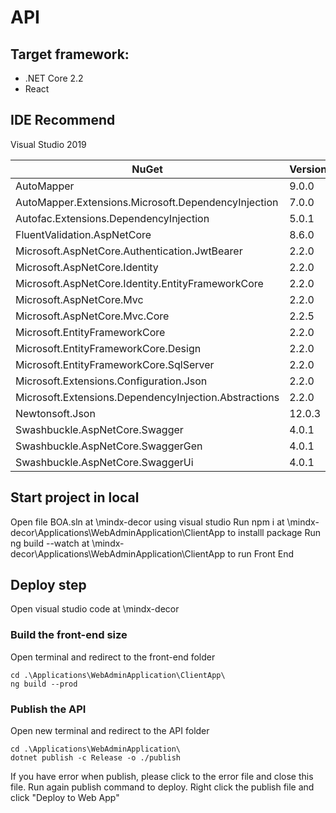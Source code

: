 # API

## Target framework:

- .NET Core 2.2 
- React


## IDE Recommend

Visual Studio 2019

| NuGet                                                 | Version |
| ----------------------------------------------------- | ------- |
| AutoMapper                                            | 9.0.0   |
| AutoMapper.Extensions.Microsoft.DependencyInjection   | 7.0.0   |
| Autofac.Extensions.DependencyInjection                | 5.0.1   |
| FluentValidation.AspNetCore                           | 8.6.0   |
| Microsoft.AspNetCore.Authentication.JwtBearer         | 2.2.0   |
| Microsoft.AspNetCore.Identity                         | 2.2.0   |
| Microsoft.AspNetCore.Identity.EntityFrameworkCore     | 2.2.0   |
| Microsoft.AspNetCore.Mvc                              | 2.2.0   |
| Microsoft.AspNetCore.Mvc.Core                         | 2.2.5   |
| Microsoft.EntityFrameworkCore                         | 2.2.0   |
| Microsoft.EntityFrameworkCore.Design                  | 2.2.0   |
| Microsoft.EntityFrameworkCore.SqlServer               | 2.2.0   |
| Microsoft.Extensions.Configuration.Json               | 2.2.0   |
| Microsoft.Extensions.DependencyInjection.Abstractions | 2.2.0   |
| Newtonsoft.Json                                       | 12.0.3  |
| Swashbuckle.AspNetCore.Swagger                        | 4.0.1   |
| Swashbuckle.AspNetCore.SwaggerGen                     | 4.0.1   |
| Swashbuckle.AspNetCore.SwaggerUi                      | 4.0.1   |

## Start project in local
Open file BOA.sln at \mindx-decor using visual studio
Run npm i at \mindx-decor\Applications\WebAdminApplication\ClientApp to installl package
Run ng build --watch at \mindx-decor\Applications\WebAdminApplication\ClientApp to run Front End

## Deploy step
Open visual studio code at \mindx-decor
### Build the front-end size
Open terminal and redirect to the front-end folder
```
cd .\Applications\WebAdminApplication\ClientApp\
ng build --prod
```
### Publish the API
Open new terminal and redirect to the API folder
```
cd .\Applications\WebAdminApplication\
dotnet publish -c Release -o ./publish
```
If you have error when publish, please click to the error file and close this file. Run again publish command to deploy.
Right click the publish file and click "Deploy to Web App"
